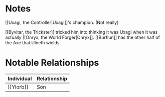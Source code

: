 # Notes
[[Uxagi, the Controller|Uxagi]]'s champion.  (Not really)

[[Byvitar, the Trickster]] tricked him into thinking it was Uxagi when it was actually [[Onryx, the World Forger|Onryx]]. [[Burflun]] has the other half of the Axe that Ulneth wields. 


# Notable Relationships
| Individual | Relationship |
| ---------- | ------------ |
| [[Ylorb]]  | Son          | 


